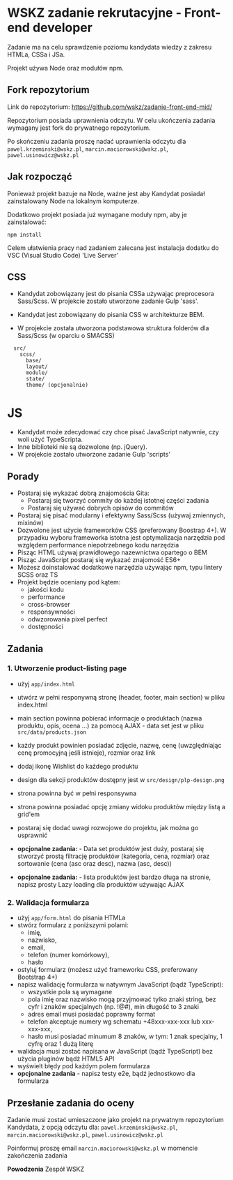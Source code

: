 # WSKZ zadanie rekrutacyjne - Front-end developer 

Zadanie ma na celu sprawdzenie poziomu kandydata wiedzy z zakresu HTMLa, CSSa i JSa.

Projekt używa Node oraz modułów npm.

## Fork repozytorium

Link do repozytorium: https://github.com/wskz/zadanie-front-end-mid/

Repozytorium posiada uprawnienia odczytu. W celu ukończenia zadania wymagany jest fork do prywatnego repozytorium.

Po skończeniu zadania proszę nadać uprawnienia odczytu dla `pawel.krzeminski@wskz.pl`, `marcin.maciorowski@wskz.pl`, `pawel.usinowicz@wskz.pl`

## Jak rozpocząć

Ponieważ projekt bazuje na Node, ważne jest aby Kandydat posiadał zainstalowany Node na lokalnym komputerze.

Dodatkowo projekt posiada już wymagane moduły npm, aby je zainstalować:

```
npm install
```

Celem ułatwienia pracy nad zadaniem zalecana jest instalacja dodatku do VSC (Visual Studio Code) 'Live Server'

## CSS

- Kandydat zobowiązany jest do pisania CSSa używając preprocesora Sass/Scss. W projekcie zostało utworzone zadanie Gulp 'sass'.

- Kandydat jest zobowiązany do pisania CSS w architekturze BEM. 

- W projekcie została utworzona podstawowa struktura folderów dla Sass/Scss (w oparciu o SMACSS)
```
  src/
    scss/
      base/
      layout/
      module/
      state/
      theme/ (opcjonalnie)
```
# JS

- Kandydat może zdecydować czy chce pisać JavaScript natywnie, czy woli użyć TypeScripta. 
- Inne biblioteki nie są dozwolone (np. jQuery). 
- W projekcie zostało utworzone zadanie Gulp 'scripts'

## Porady

- Postaraj się wykazać dobrą znajomościa Gita:
  - Postaraj się tworzyć commity do każdej istotnej części zadania 
  - Postaraj się używać dobrych opisów do commitów
- Postaraj się pisać modularny i efektywny Sass/Scss (używaj zmiennych, mixinów)
- Dozwolone jest użycie frameworków CSS (preferowany Boostrap 4+). W przypadku wyboru frameworka istotna jest optymalizacja narzędzia pod względem performance niepotrzebnego kodu narzędzia
- Pisząc HTML używaj prawidłowego nazewnictwa opartego o BEM 
- Pisząc JavaScript postaraj się wykazać znajomość ES6+
- Możesz doinstalować dodatkowe narzędzia używając npm, typu lintery SCSS oraz TS
- Projekt będzie oceniany pod kątem:
  - jakości kodu
  - performance
  - cross-browser
  - responsywności
  - odwzorowania pixel perfect
  - dostępności

## Zadania

### 1. Utworzenie product-listing page

- użyj `app/index.html`
- utwórz w pełni responywną stronę (header, footer, main section) w pliku index.html
- main section powinna pobierać informacje o produktach (nazwa produktu, opis, ocena ...) za pomocą AJAX - data set jest w pliku `src/data/products.json`
- każdy produkt powinien posiadać zdjęcie, nazwę, cenę (uwzględniając cenę promocyjną jeśli istnieje), rozmiar oraz link
- dodaj ikonę Wishlist do każdego produktu
- design dla sekcji produktów dostępny jest w `src/design/plp-design.png`
- strona powinna być w pełni responsywna
- strona powinna posiadać opcję zmiany widoku produktów między listą a grid'em
- postaraj się dodać uwagi rozwojowe do projektu, jak można go usprawnić

- **opcjonalne zadania:** - Data set produktów jest duży, postaraj się stworzyć prostą filtrację produktów (kategoria, cena, rozmiar) oraz sortowanie (cena (asc oraz desc), nazwa (asc, desc))
- **opcjonalne zadania:** - lista produktów jest bardzo długa na stronie, napisz prosty Lazy loading dla produktów używając AJAX

### 2. Walidacja formularza

- użyj `app/form.html` do pisania HTMLa
- stwórz formularz z poniższymi polami:
  - imię,
  - nazwisko,
  - email,
  - telefon (numer komórkowy),
  - hasło
- ostyluj formularz (możesz użyć frameworku CSS, preferowany Bootstrap 4+)
- napisz walidację formularza w natywnym JavaScript (bądź TypeScript):
  - wszystkie pola są wymagane
  - pola imię oraz nazwisko mogą przyjmować tylko znaki string, bez cyfr i znaków specjalnych (np. !@#), min długość to 3 znaki
  - adres email musi posiadać poprawny format
  - telefon akceptuje numery wg schematu +48xxx-xxx-xxx lub xxx-xxx-xxx,
  - hasło musi posiadać minumum 8 znaków, w tym: 1 znak specjalny, 1 cyfrę oraz 1 dużą literę
- walidacja musi zostać napisana w JavaScript (bądź TypeScript) bez użycia pluginów bądź HTML5 API
- wyświelt błędy pod każdym polem formularza
- **opcjonalne zadania** - napisz testy e2e, bądź jednostkowo dla formularza

## Przesłanie zadania do oceny

Zadanie musi zostać umieszczone jako projekt na prywatnym repozytorium Kandydata, z opcją odczytu dla: `pawel.krzeminski@wskz.pl`, `marcin.maciorowski@wskz.pl`, `pawel.usinowicz@wskz.pl`

Poinformuj proszę  email `marcin.maciorowski@wskz.pl` w momencie zakończenia zadania

**Powodzenia**
Zespół WSKZ
